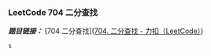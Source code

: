 ### LeetCode 704 二分查找

***题目链接：*** [704 二分查找]([704. 二分查找 - 力扣（LeetCode）](https://leetcode.cn/problems/binary-search/))

```
s
```

